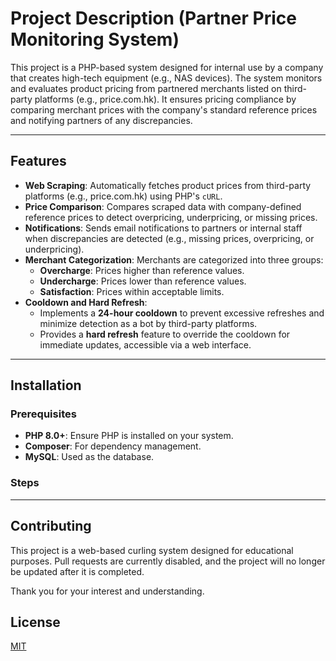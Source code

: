 # Project Description (Partner Price Monitoring System)

This project is a PHP-based system designed for internal use by a company that creates high-tech equipment (e.g., NAS devices). The system monitors and evaluates product pricing from partnered merchants listed on third-party platforms (e.g., price.com.hk). It ensures pricing compliance by comparing merchant prices with the company's standard reference prices and notifying partners of any discrepancies.

---

## Features

- **Web Scraping**: Automatically fetches product prices from third-party platforms (e.g., price.com.hk) using PHP's `cURL`.
- **Price Comparison**: Compares scraped data with company-defined reference prices to detect overpricing, underpricing, or missing prices.
- **Notifications**: Sends email notifications to partners or internal staff when discrepancies are detected (e.g., missing prices, overpricing, or underpricing).
- **Merchant Categorization**: Merchants are categorized into three groups:
  - **Overcharge**: Prices higher than reference values.
  - **Undercharge**: Prices lower than reference values.
  - **Satisfaction**: Prices within acceptable limits.
- **Cooldown and Hard Refresh**:
  - Implements a **24-hour cooldown** to prevent excessive refreshes and minimize detection as a bot by third-party platforms.
  - Provides a **hard refresh** feature to override the cooldown for immediate updates, accessible via a web interface.

---

## Installation

### Prerequisites

- **PHP 8.0+**: Ensure PHP is installed on your system.
- **Composer**: For dependency management.
- **MySQL**: Used as the database.

### Steps


---

## Contributing

This project is a web-based curling system designed for educational purposes. Pull requests are currently disabled, and the project will no longer be updated after it is completed.

Thank you for your interest and understanding.

## License

[MIT](https://choosealicense.com/licenses/mit/)